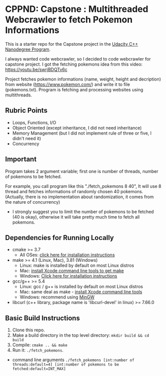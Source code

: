 # CPPND: Capstone : Multithreaded Webcrawler to fetch Pokemon Informations

This is a starter repo for the Capstone project in the [Udacity C++ Nanodegree Program](https://www.udacity.com/course/c-plus-plus-nanodegree--nd213).

I always wanted code webcrawler, so I decided to code webcrawler for capstone project. I got the fetching pokemons idea from this video:
https://youtu.be/swrjBDQTv6c

Project fetches pokemon informations (name, weight, height and decription) from website (https://www.pokemon.com/) and write it to file (pokemons.txt). Program is fetching and processing websites using multithreads.

## Rubric Points

- Loops, Functions, I/O
- Object Oriented (except inheritance, I did not need inheritance)
- Memory Management (but I did not implement rule of three or five, I didn't need it)
- Concurrency

## Important

Program takes 2 argument variable; first one is number of threads, number of pokemons to be fetched.

For example, you call program like this "./fetch_pokemons 8 40", It will use 8 thread and fetches informations of randomly chosen 40 pokemons. (Actually, there is no implementation about randomization, it comes from the nature of concurrency)

 - I strongly suggest you to limit the number of pokemons to be fetched (40 is okay), otherwise it will take pretty much time to fetch all pokemons.

## Dependencies for Running Locally
* cmake >= 3.7
  * All OSes: [click here for installation instructions](https://cmake.org/install/)
* make >= 4.1 (Linux, Mac), 3.81 (Windows)
  * Linux: make is installed by default on most Linux distros
  * Mac: [install Xcode command line tools to get make](https://developer.apple.com/xcode/features/)
  * Windows: [Click here for installation instructions](http://gnuwin32.sourceforge.net/packages/make.htm)
* gcc/g++ >= 5.4
  * Linux: gcc / g++ is installed by default on most Linux distros
  * Mac: same deal as make - [install Xcode command line tools](https://developer.apple.com/xcode/features/)
  * Windows: recommend using [MinGW](http://www.mingw.org/)
* libcurl (c++ library, package name is 'libcurl-devel' in linux) >= 7.66.0

## Basic Build Instructions

1. Clone this repo.
2. Make a build directory in the top level directory: `mkdir build && cd build`
3. Compile: `cmake .. && make`
4. Run it: `./fetch_pokemons`.
  - command line arguments `./fetch_pokemons [int:number of threads:default=4] [int:number of pokemons to be fetched:default=INT_MAX]`